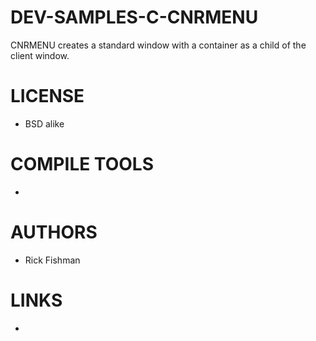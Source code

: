# DEV-SAMPLES-C-CNRMENU
CNRMENU creates a standard window with a container as a child of the client window.

LICENSE
===============
* BSD alike

COMPILE TOOLS
===============
* 
 
AUTHORS
===============
* Rick Fishman

LINKS
===============
* 
